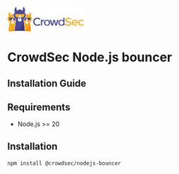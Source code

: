 ![CrowdSec Logo](images/logo_crowdsec.png)

# CrowdSec Node.js bouncer

## Installation Guide

## Requirements

- Node.js >= 20

## Installation

```bash
npm install @crowdsec/nodejs-bouncer
```